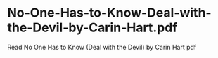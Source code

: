 # No-One-Has-to-Know-Deal-with-the-Devil-by-Carin-Hart.pdf
Read No One Has to Know (Deal with the Devil) by Carin Hart pdf
